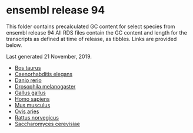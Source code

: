 # ensembl release 94

This folder contains precalculated GC content for select species from ensembl release 94
All RDS files contain the GC content and length for the transcripts as defined at time of release, as tibbles.
Links are provided below.

Last generated 21 November, 2019.
- [Bos taurus](Bos_taurus.UMD3.1.94.rds)
- [Caenorhabditis elegans](Caenorhabditis_elegans.WBcel235.94.rds)
- [Danio rerio](Danio_rerio.GRCz11.94.rds)
- [Drosophila melanogaster](Drosophila_melanogaster.BDGP6.22.94.rds)
- [Gallus gallus](Gallus_gallus.Gallus_gallus-5.0.94.rds)
- [Homo sapiens](Homo_sapiens.GRCh38.94.rds)
- [Mus musculus](Mus_musculus.GRCm38.94.rds)
- [Ovis aries](Ovis_aries.Oar_v3.1.94.rds)
- [Rattus norvegicus](Rattus_norvegicus.Rnor_6.0.94.rds)
- [Saccharomyces cerevisiae](Saccharomyces_cerevisiae.R64-1-1.94.rds)